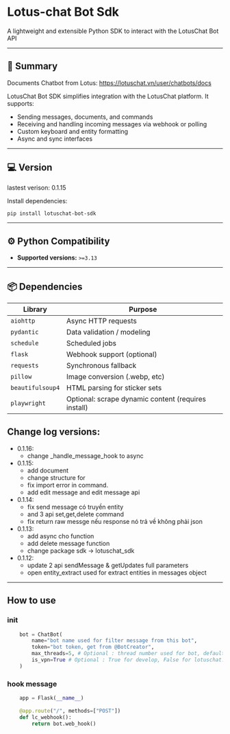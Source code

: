 # Lotus-chat Bot Sdk

A lightweight and extensible Python SDK to interact with the LotusChat Bot API

---

## 🚀 Summary

Documents Chatbot from Lotus: https://lotuschat.vn/user/chatbots/docs

LotusChat Bot SDK simplifies integration with the LotusChat platform. It supports:
- Sending messages, documents, and commands
- Receiving and handling incoming messages via webhook or polling
- Custom keyboard and entity formatting
- Async and sync interfaces

--- 
## 💻 Version 

lastest verison: 0.1.15

Install dependencies:
```bash
pip install lotuschat-bot-sdk
```

---

## ⚙️ Python Compatibility

- **Supported versions:** `>=3.13`

---

## 📦 Dependencies

| Library       | Purpose                     |
|---------------|-----------------------------|
| `aiohttp`     | Async HTTP requests         |
| `pydantic`    | Data validation / modeling  |
| `schedule`    | Scheduled jobs              |
| `flask`       | Webhook support (optional)  |
| `requests`    | Synchronous fallback        |
| `pillow`      | Image conversion (.webp, etc) |
| `beautifulsoup4` | HTML parsing for sticker sets |
| `playwright`  | Optional: scrape dynamic content (requires install) |

## Change log versions:
- 0.1.16:
  - change _handle_message_hook to async
- 0.1.15:
  - add document
  - change structure for 
  - fix import error in command.
  - add edit message and edit message api
- 0.1.14:
  - fix send message có truyền entity
  - and 3 api set,get,delete command
  - fix return raw messge nếu response nó trả về không phải json
- 0.1.13: 
  - add async cho function 
  - add delete message function
  - change package sdk -> lotuschat_sdk
- 0.1.12:
  - update 2 api sendMessage & getUpdates full parameters
  - open entity_extract used for extract entities in messages object

---

## How to use
### init
```python
    bot = ChatBot(
        name="bot name used for filter message from this bot",
        token="bot token, get from @BotCreator",
        max_threads=5, # Optional : thread number used for bot, default = 5
        is_vpn=True # Optional : True for develop, False for lotuschat.vn
    )
```

### hook message
```python
    app = Flask(__name__)
    
    @app.route("/", methods=["POST"])
    def lc_webhook():
        return bot.web_hook()
```